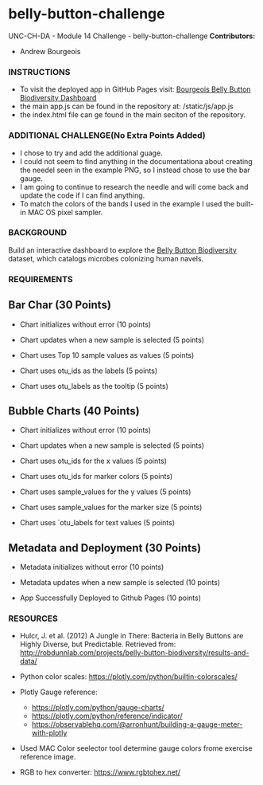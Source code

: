 # belly-button-challenge
UNC-CH-DA - Module 14 Challenge - belly-button-challenge
**Contributors:**
* Andrew Bourgeois

### **INSTRUCTIONS**
* To visit the deployed app in GitHub Pages visit:  [Bourgeois Belly Button Biodiversity Dashboard](https://andrew-bourgeois.github.io/belly-button-challenge/) 
* the main app.js can be found in the repository at: /static/js/app.js
* the index.html file can ge found in the main seciton of the repository.

### **ADDITIONAL CHALLENGE(No Extra Points Added)**
* I chose to try and add the additional guage.
* I could not seem to find anything in the documentationa about creating the needel seen in the example PNG, so I instead chose to use the bar gauge.
* I am going to continue to research the needle and will come back and update the code if I can find anything.
* To match the colors of the bands I used in the example I used the built-in MAC OS pixel sampler.

### **BACKGROUND**
Build an interactive dashboard to explore the [Belly Button Biodiversity](https://robdunnlab.com/projects/belly-button-biodiversity/) dataset, which catalogs microbes colonizing human navels.

### **REQUIREMENTS**

## Bar Char (30 Points)

* Chart initializes without error (10 points)

* Chart updates when a new sample is selected (5 points)

* Chart uses Top 10 sample values as values (5 points)

* Chart uses otu_ids as the labels (5 points)

* Chart uses otu_labels as the tooltip (5 points)

## Bubble Charts (40 Points)

* Chart initializes without error (10 points)

* Chart updates when a new sample is selected (5 points)

* Chart uses otu_ids for the x values (5 points)

* Chart uses otu_ids for marker colors (5 points)

* Chart uses sample_values for the y values (5 points)

* Chart uses sample_values for the marker size (5 points)

* Chart uses `otu_labels for text values (5 points)

## Metadata and Deployment (30 Points)
* Metadata initializes without error (10 points)

* Metadata updates when a new sample is selected (10 points)

* App Successfully Deployed to Github Pages (10 points)

### **RESOURCES**

* Hulcr, J. et al. (2012) A Jungle in There: Bacteria in Belly Buttons are Highly Diverse, but Predictable. Retrieved from: http://robdunnlab.com/projects/belly-button-biodiversity/results-and-data/
* Python color scales: https://plotly.com/python/builtin-colorscales/ 
* Plotly Gauge reference: 
    - https://plotly.com/python/gauge-charts/
    - https://plotly.com/python/reference/indicator/
    - https://observablehq.com/@arronhunt/building-a-gauge-meter-with-plotly

* Used MAC Color seelector tool determine gauge colors frome exercise reference image.
* RGB to hex converter: https://www.rgbtohex.net/ 